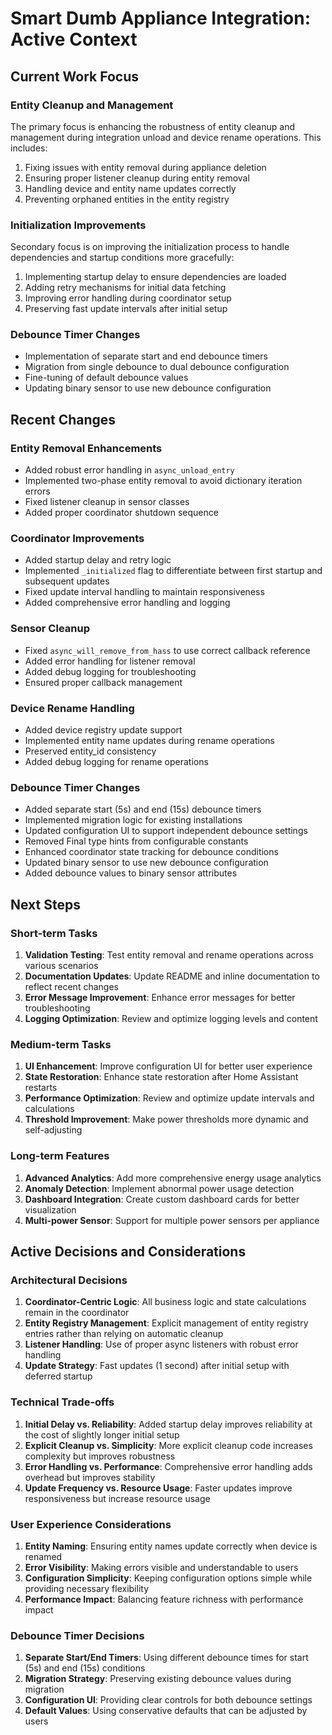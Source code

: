 # Smart Dumb Appliance Integration: Active Context

## Current Work Focus

### Entity Cleanup and Management
The primary focus is enhancing the robustness of entity cleanup and management during integration unload and device rename operations. This includes:

1. Fixing issues with entity removal during appliance deletion
2. Ensuring proper listener cleanup during entity removal
3. Handling device and entity name updates correctly
4. Preventing orphaned entities in the entity registry

### Initialization Improvements
Secondary focus is on improving the initialization process to handle dependencies and startup conditions more gracefully:

1. Implementing startup delay to ensure dependencies are loaded
2. Adding retry mechanisms for initial data fetching
3. Improving error handling during coordinator setup
4. Preserving fast update intervals after initial setup

### Debounce Timer Changes
- Implementation of separate start and end debounce timers
- Migration from single debounce to dual debounce configuration
- Fine-tuning of default debounce values
- Updating binary sensor to use new debounce configuration

## Recent Changes

### Entity Removal Enhancements
- Added robust error handling in `async_unload_entry`
- Implemented two-phase entity removal to avoid dictionary iteration errors
- Fixed listener cleanup in sensor classes
- Added proper coordinator shutdown sequence

### Coordinator Improvements
- Added startup delay and retry logic
- Implemented `_initialized` flag to differentiate between first startup and subsequent updates
- Fixed update interval handling to maintain responsiveness
- Added comprehensive error handling and logging

### Sensor Cleanup
- Fixed `async_will_remove_from_hass` to use correct callback reference
- Added error handling for listener removal
- Added debug logging for troubleshooting
- Ensured proper callback management

### Device Rename Handling
- Added device registry update support
- Implemented entity name updates during rename operations
- Preserved entity_id consistency
- Added debug logging for rename operations

### Debounce Timer Changes
- Added separate start (5s) and end (15s) debounce timers
- Implemented migration logic for existing installations
- Updated configuration UI to support independent debounce settings
- Removed Final type hints from configurable constants
- Enhanced coordinator state tracking for debounce conditions
- Updated binary sensor to use new debounce configuration
- Added debounce values to binary sensor attributes

## Next Steps

### Short-term Tasks
1. **Validation Testing**: Test entity removal and rename operations across various scenarios
2. **Documentation Updates**: Update README and inline documentation to reflect recent changes
3. **Error Message Improvement**: Enhance error messages for better troubleshooting
4. **Logging Optimization**: Review and optimize logging levels and content

### Medium-term Tasks
1. **UI Enhancement**: Improve configuration UI for better user experience
2. **State Restoration**: Enhance state restoration after Home Assistant restarts
3. **Performance Optimization**: Review and optimize update intervals and calculations
4. **Threshold Improvement**: Make power thresholds more dynamic and self-adjusting

### Long-term Features
1. **Advanced Analytics**: Add more comprehensive energy usage analytics
2. **Anomaly Detection**: Implement abnormal power usage detection
3. **Dashboard Integration**: Create custom dashboard cards for better visualization
4. **Multi-power Sensor**: Support for multiple power sensors per appliance

## Active Decisions and Considerations

### Architectural Decisions
1. **Coordinator-Centric Logic**: All business logic and state calculations remain in the coordinator
2. **Entity Registry Management**: Explicit management of entity registry entries rather than relying on automatic cleanup
3. **Listener Handling**: Use of proper async listeners with robust error handling
4. **Update Strategy**: Fast updates (1 second) after initial setup with deferred startup

### Technical Trade-offs
1. **Initial Delay vs. Reliability**: Added startup delay improves reliability at the cost of slightly longer initial setup
2. **Explicit Cleanup vs. Simplicity**: More explicit cleanup code increases complexity but improves robustness
3. **Error Handling vs. Performance**: Comprehensive error handling adds overhead but improves stability
4. **Update Frequency vs. Resource Usage**: Faster updates improve responsiveness but increase resource usage

### User Experience Considerations
1. **Entity Naming**: Ensuring entity names update correctly when device is renamed
2. **Error Visibility**: Making errors visible and understandable to users
3. **Configuration Simplicity**: Keeping configuration options simple while providing necessary flexibility
4. **Performance Impact**: Balancing feature richness with performance impact

### Debounce Timer Decisions
1. **Separate Start/End Timers**: Using different debounce times for start (5s) and end (15s) conditions
2. **Migration Strategy**: Preserving existing debounce values during migration
3. **Configuration UI**: Providing clear controls for both debounce settings
4. **Default Values**: Using conservative defaults that can be adjusted by users 